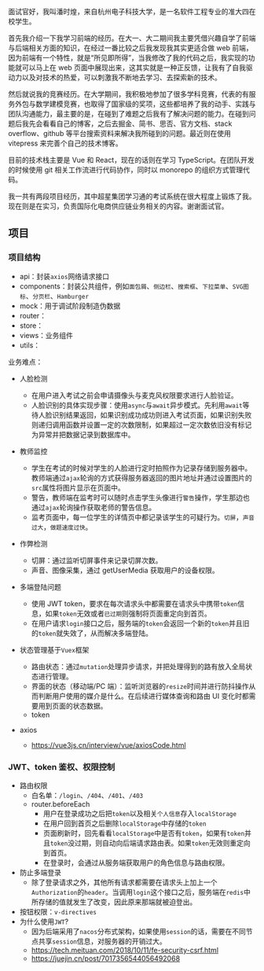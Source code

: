 面试官好，我叫潘时煌，来自杭州电子科技大学，是一名软件工程专业的准大四在校学生。

首先我介绍一下我学习前端的经历。在大一、大二期间我主要凭借兴趣自学了前端与后端相关方面的知识，在经过一番比较之后我发现我其实更适合做 web 前端，因为前端有一个特性，就是“所见即所得”，当我修改了我的代码之后，我实现的功能就可以马上在 web 页面中展现出来，这其实就是一种正反馈，让我有了自我驱动力以及对技术的热爱，可以刺激我不断地去学习、去探索新的技术。

然后就说我的竞赛经历。在大学期间，我积极地参加了很多学科竞赛，代表的有服务外包与数学建模竞赛，也取得了国家级的奖项，这些都培养了我的动手、实践与团队沟通能力，最主要的是，在碰到了难题之后我有了解决问题的能力。在碰到问题后我先会看看自己的博客，之后去掘金、简书、思否、官方文档、stack overflow、github 等平台搜索资料来解决我所碰到的问题。最近则在使用 vitepress 来完善个自己的技术博客。

目前的技术栈主要是 Vue 和 React，现在的话则在学习 TypeScript。在团队开发的时候使用 git 相关工作流进行代码协作，同时以 monorepo 的组织方式管理代码。

我一共有两段项目经历，其中超星集团学习通的考试系统在很大程度上锻炼了我。现在则是在实习，负责国际化电商供应链业务相关的内容。谢谢面试官。

## 项目

### 项目结构

- api：封装`axios`网络请求接口
- components：封装公共组件，例如`面包屑`、`侧边栏`、`搜索框`、`下拉菜单`、`SVG图标`、`分页栏`、`Hamburger`
- mock：用于调试阶段制造伪数据
- router：
- store：
- views：业务组件
- utils：

业务难点：

- 人脸检测
  - 在用户进入考试之前会申请摄像头与麦克风权限要求进行人脸验证。
  - 人脸识别的具体实现步骤：使用`async`与`await`异步模式。先利用`await`等待人脸识别结果返回，如果识别成功成功则进入考试页面，如果识别失败则递归调用函数并设置一定的次数限制，如果超过一定次数依旧没有标记为异常并把数据记录到数据库中。
- 教师监控
  - 学生在考试的时候对学生的人脸进行定时拍照作为记录存储到服务器中。教师端通过`ajax`轮询的方式获得服务器返回的图片地址并通过设置图片的`src`属性将图片显示在页面中。
  - 警告，教师端在监考时可以随时点击学生头像进行`警告`操作，学生那边也通过`ajax`轮询操作获取老师的警告信息。
  - 监考页面中，每一位学生的详情页中都记录该学生的可疑行为。`切屏`，`声音过大`，`做题速度过快`。
- 作弊检测
  - 切屏：通过监听切屏事件来记录切屏次数。
  - 声音、图像采集，通过 getUserMedia 获取用户的设备权限。
- 多端登陆问题
  - 使用 JWT token，要求在每次请求头中都需要在请求头中携带`token`信息，如果`token`无效或者`已过期`则强制将页面重定向到首页。
  - 在用户请求`login`接口之后，服务端的`token`会返回一个新的`token`并且旧的`token`就失效了，从而解决多端登陆。
- 状态管理基于`Vuex`框架

  - 路由状态：通过`mutation`处理异步请求，并把处理得到的路有放入全局状态进行管理。
  - 界面的状态（移动端/PC 端）：监听浏览器的`resize`时间并进行防抖操作从而判断用户使用的媒介是什么。在后续进行媒体查询和路由 UI 变化时都需要用到页面的状态数据。
  - token

- axios
  - https://vue3js.cn/interview/vue/axiosCode.html

### JWT、token 鉴权、权限控制

- 路由权限
  - 白名单：`/login`、`/404`、`/401`、`/403`
  - router.beforeEach
    - 用户在登录成功之后把`token`以及相关`个人信息`存入`localStorage`
    - 在用户回到首页之后删除`localStorage`中存储的`token`
    - 页面刷新时，回先看看`localStorage`中是否有`token`，如果有`token`并且`token`没过期，则自动向后端请求路由表。如果`token`无效则重定向到首页。
    - 在登录时，会通过从服务端获取用户的角色信息与路由权限。
- 防止多端登录
  - 除了登录请求之外，其他所有请求都需要在请求头上加上一个`Authorization`的`header`。当调用`login`这个接口之后，服务端在`redis`中所存储的值就发生了改变，因此原来那端就被迫登出。
- 按钮权限：`v-directives`
- 为什么使用`JWT`?
  - 因为后端采用了`nacos`分布式架构，如果使用`session`的话，需要在不同节点共享`session`信息，对服务器的开销过大。
  <!-- * `session`本质上也是基于`cookie`的，`CSRF`跨站攻击依然不能很好地防范。 -->
  - https://tech.meituan.com/2018/10/11/fe-security-csrf.html
  - https://juejin.cn/post/7017356544056492068
